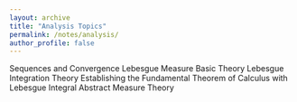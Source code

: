 ```yaml
---
layout: archive
title: "Analysis Topics"
permalink: /notes/analysis/
author_profile: false
---
```


Sequences and Convergence
Lebesgue Measure Basic Theory
Lebesgue Integration Theory
Establishing the Fundamental Theorem of Calculus with Lebesgue Integral
Abstract Measure Theory



